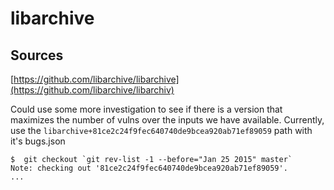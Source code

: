 # libarchive

## Sources

[https://github.com/libarchive/libarchive](https://github.com/libarchive/libarchiv)

Could use some more investigation to see if there is a version that
maximizes the number of vulns over the inputs we have available. 
Currently, use the `libarchive+81ce2c24f9fec640740de9bcea920ab71ef89059`
path with it's bugs.json

```
$  git checkout `git rev-list -1 --before="Jan 25 2015" master`
Note: checking out '81ce2c24f9fec640740de9bcea920ab71ef89059'.
...
```
